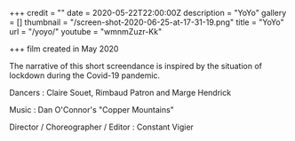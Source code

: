 +++
credit = ""
date = 2020-05-22T22:00:00Z
description = "YoYo"
gallery = []
thumbnail = "/screen-shot-2020-06-25-at-17-31-19.png"
title = "YoYo"
url = "/yoyo/"
youtube = "wmnmZuzr-Kk"

+++
film created in May 2020

The narrative of this short screendance is inspired by the situation of lockdown during the Covid-19 pandemic.

Dancers : Claire Souet, Rimbaud Patron and Marge Hendrick

Music : Dan O'Connor's "Copper Mountains"

Director / Choreographer / Editor : Constant Vigier